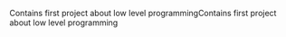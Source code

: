 Contains first project about low level programmingContains first project about low level programming
